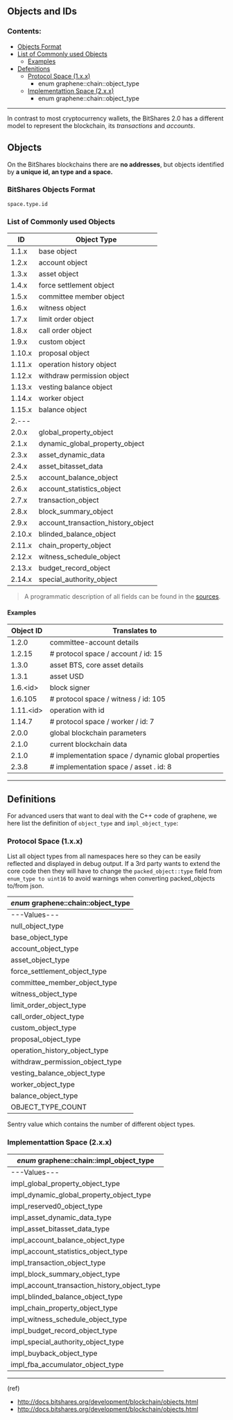 ## Objects and IDs

### Contents:
- [Objects Format](/developers/6_apis/object_ids.md#bitshares-objects-format)
- [List of Commonly used Objects](/developers/6_apis/object_ids.md#list-of-commonly-used-objects)
   - [Examples](/developers/6_apis/object_ids.md#examples)
- [Defenitions](/developers/6_apis/object_ids.md#definitions)
   - [Protocol Space (1.x.x)](/developers/6_apis/object_ids.md#protocol-space-1xx)
      - enum graphene::chain::object_type
   - [Implementattion Space (2.x.x)](/developers/6_apis/object_ids.md#implementattion-space-2xx)
      - enum graphene::chain::object_type

***

In contrast to most cryptocurrency wallets, the BitShares 2.0 has a different model to represent the blockchain, its *transactions* and *accounts*. 

## Objects

On the BitShares blockchains there are **no addresses**, but objects identified by **a unique id, an type and a space.**

### BitShares Objects Format

    space.type.id
    
    
### List of Commonly used Objects

|	ID  | Object Type |
|----|---------------|
|	1.1.x  | 	base object |
|	1.2.x  | 	account object |
|	1.3.x  | 	asset object |
|	1.4.x  | 	force settlement object |
|	1.5.x  | 	committee member object |
|	1.6.x  | 	witness object |
|	1.7.x  | 	limit order object |
|	1.8.x  | 	call order object |
|	1.9.x  | 	custom object |
|	1.10.x |  	proposal object |
|	1.11.x |  	operation history object |
|	1.12.x |  	withdraw permission object |
|	1.13.x  | 	vesting balance object |
|	1.14.x  | 	worker object |
|	1.15.x |  	balance object |
| 2.--- | |
|	2.0.x |  	global_property_object |
|	2.1.x  | 	dynamic_global_property_object |
|	2.3.x  | 	asset_dynamic_data |
|	2.4.x  | 	asset_bitasset_data |
|	2.5.x  | 	account_balance_object |
|	2.6.x  | 	account_statistics_object |
|	2.7.x |  	transaction_object |
|	2.8.x  | 	block_summary_object |
|	2.9.x  | 	account_transaction_history_object |
|	2.10.x |  	blinded_balance_object |
|	2.11.x |  	chain_property_object |
|	2.12.x |  	witness_schedule_object |
|	2.13.x |  	budget_record_object |
|	2.14.x  | 	special_authority_object |


> A programmatic description of all fields can be found in the [sources](https://github.com/cryptonomex/graphene/blob/master/libraries/chain/include/graphene/chain/protocol/types.hpp).

#### Examples

| Object ID | Translates to |
|----------|----------------|
| 1.2.0  | committee-account details |
| 1.2.15  | # protocol space / account / id: 15
| 1.3.0  | asset BTS, core asset details |
| 1.3.1  | asset USD | 
| 1.6.\<id\>  | 	block signer <id> |
| 1.6.105 | # protocol space / witness / id: 105|   
| 1.11.\<id\>  | 	operation with id <id> |   
| 1.14.7 | # protocol space / worker / id: 7 |
| 2.0.0  | global blockchain parameters |
| 2.1.0  | current blockchain data |
| 2.1.0 |  # implementation space / dynamic global properties |
| 2.3.8 |  # implementation space / asset . id: 8 |
  
***

## Definitions
For advanced users that want to deal with the C++ code of graphene, we here list the definition of `object_type` and `impl_object_type`:

### Protocol Space (1.x.x)

List all object types from all namespaces here so they can be easily reflected and displayed in debug output. If a 3rd party wants to extend the core code then they will have to change the `packed_object::type` field from `enum_type to uint16` to avoid warnings when converting packed_objects to/from json.

|  *enum* graphene::chain::object_type |
|----------------------------------------------|
| ---Values--- |
| null_object_type |
| base_object_type |
| account_object_type |
| asset_object_type |
| force_settlement_object_type |
| committee_member_object_type |
| witness_object_type |
| limit_order_object_type |
| call_order_object_type |
| custom_object_type |
| proposal_object_type |
| operation_history_object_type |
| withdraw_permission_object_type |
| vesting_balance_object_type |
| worker_object_type |
| balance_object_type |
| OBJECT_TYPE_COUNT |

Sentry value which contains the number of different object types. 


### Implementattion Space (2.x.x)

| *enum* graphene::chain::impl_object_type |
|----------------------------------------|
|  ---Values---  |
| impl_global_property_object_type |
|  impl_dynamic_global_property_object_type |
|  impl_reserved0_object_type |
| impl_asset_dynamic_data_type |
| impl_asset_bitasset_data_type |
| impl_account_balance_object_type |
|  impl_account_statistics_object_type |
|  impl_transaction_object_type |
|  impl_block_summary_object_type |
|  impl_account_transaction_history_object_type |
|  impl_blinded_balance_object_type |
| impl_chain_property_object_type |
|  impl_witness_schedule_object_type |
|  impl_budget_record_object_type |
| impl_special_authority_object_type |
| impl_buyback_object_type |
|  impl_fba_accumulator_object_type |


***

(ref) 

- http://docs.bitshares.org/development/blockchain/objects.html
- http://docs.bitshares.org/development/blockchain/objects.html



